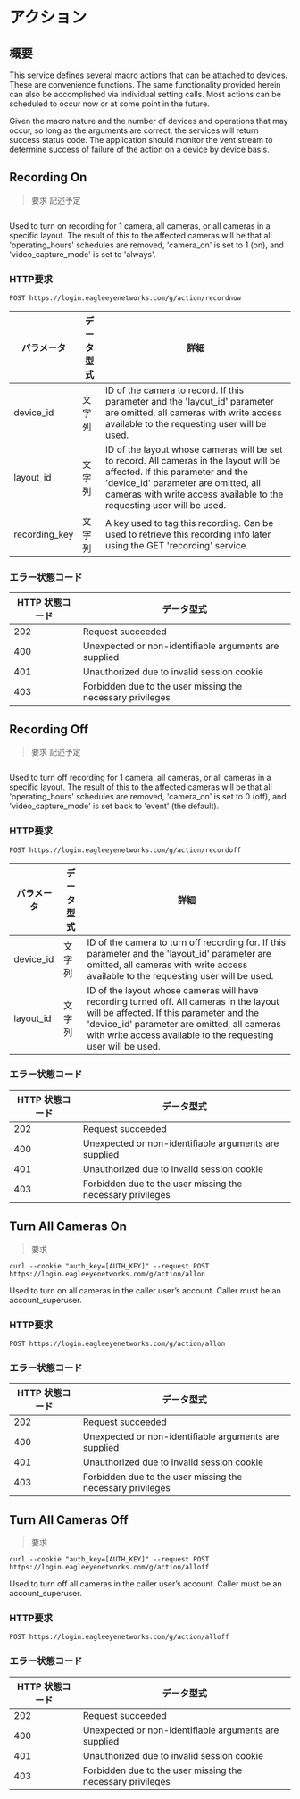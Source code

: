 # アクション

<!--===================================================================-->
## 概要

This service defines several macro actions that can be attached to devices. These are convenience functions. The same functionality provided herein can also be accomplished via individual setting calls. Most actions can be scheduled to occur now or at some point in the future.

Given the macro nature and the number of devices and operations that may occur, so long as the arguments are correct, the services will return success status code. The application should monitor the vent stream to determine success of failure of the action on a device by device basis.

<!--===================================================================-->
## Recording On

> 要求 記述予定

```shell
```

Used to turn on recording for 1 camera, all cameras, or all cameras in a specific layout. The result of this to the affected cameras will be that all 'operating_hours' schedules are removed, 'camera_on' is set to 1 (on), and 'video_capture_mode' is set to 'always'.

### HTTP要求

`POST https://login.eagleeyenetworks.com/g/action/recordnow`

パラメータ       | データ型式   | 詳細         
---------       | ----------- | -----------  
device_id     	| 文字列      | ID of the camera to record. If this parameter and the 'layout_id' parameter are omitted, all cameras with write access available to the requesting user will be used.
layout_id    	| 文字列      | ID of the layout whose cameras will be set to record. All cameras in the layout will be affected. If this parameter and the 'device_id' parameter are omitted, all cameras with write access available to the requesting user will be used.
recording_key   | 文字列      | A key used to tag this recording. Can be used to retrieve this recording info later using the GET 'recording' service.

### エラー状態コード

HTTP 状態コード    | データ型式   
------------------- | ----------- 
202 | Request succeeded
400	| Unexpected or non-identifiable arguments are supplied
401	| Unauthorized due to invalid session cookie
403	| Forbidden due to the user missing the necessary privileges

<!--===================================================================-->
## Recording Off

> 要求 記述予定

```shell
```

Used to turn off recording for 1 camera, all cameras, or all cameras in a specific layout. The result of this to the affected cameras will be that all 'operating_hours' schedules are removed, 'camera_on' is set to 0 (off), and 'video_capture_mode' is set back to 'event' (the default).

### HTTP要求

`POST https://login.eagleeyenetworks.com/g/action/recordoff`

パラメータ       | データ型式   | 詳細         
---------       | ----------- | -----------  
device_id     	| 文字列      | ID of the camera to turn off recording for. If this parameter and the 'layout_id' parameter are omitted, all cameras with write access available to the requesting user will be used.
layout_id    	| 文字列      | ID of the layout whose cameras will have recording turned off. All cameras in the layout will be affected. If this parameter and the 'device_id' parameter are omitted, all cameras with write access available to the requesting user will be used.

### エラー状態コード

HTTP 状態コード    | データ型式   
------------------- | ----------- 
202	| Request succeeded
400	| Unexpected or non-identifiable arguments are supplied
401	| Unauthorized due to invalid session cookie
403	| Forbidden due to the user missing the necessary privileges

<!--===================================================================-->
## Turn All Cameras On

> 要求

```shell
curl --cookie "auth_key=[AUTH_KEY]" --request POST https://login.eagleeyenetworks.com/g/action/allon
```

Used to turn on all cameras in the caller user’s account. Caller must be an account_superuser.

### HTTP要求

`POST https://login.eagleeyenetworks.com/g/action/allon`

### エラー状態コード

HTTP 状態コード    | データ型式   
------------------- | ----------- 
202	| Request succeeded
400	| Unexpected or non-identifiable arguments are supplied
401	| Unauthorized due to invalid session cookie
403	| Forbidden due to the user missing the necessary privileges

<!--===================================================================-->
## Turn All Cameras Off

> 要求

```shell
curl --cookie "auth_key=[AUTH_KEY]" --request POST https://login.eagleeyenetworks.com/g/action/alloff
```

Used to turn off all cameras in the caller user’s account. Caller must be an account_superuser.

### HTTP要求

`POST https://login.eagleeyenetworks.com/g/action/alloff`

### エラー状態コード

HTTP 状態コード    | データ型式   
------------------- | ----------- 
202	| Request succeeded
400	| Unexpected or non-identifiable arguments are supplied
401	| Unauthorized due to invalid session cookie
403	| Forbidden due to the user missing the necessary privileges
